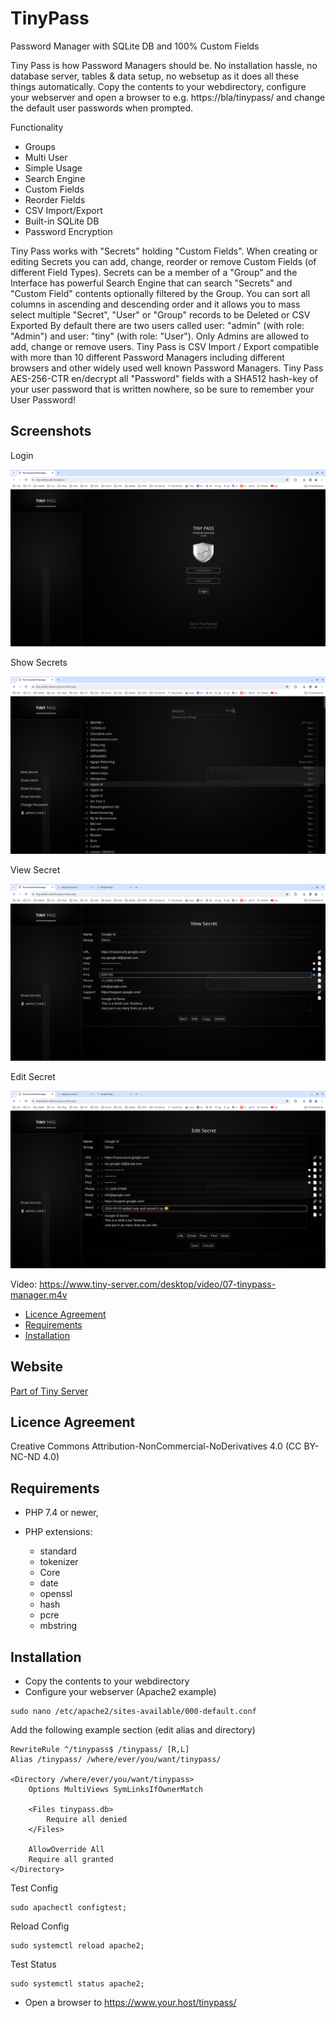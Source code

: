 # TinyPass

Password Manager with SQLite DB and 100% Custom Fields

Tiny Pass is how Password Managers should be. No installation hassle, no database server, tables & data setup, no websetup as it does all these things automatically.
Copy the contents to your webdirectory, configure your webserver and open a browser to e.g. https://bla/tinypass/ and change the default user passwords when prompted.

Functionality

- Groups
- Multi User
- Simple Usage
- Search Engine
- Custom Fields
- Reorder Fields
- CSV Import/Export
- Built-in SQLite DB
- Password Encryption

Tiny Pass works with "Secrets" holding "Custom Fields". When creating or editing Secrets you can add, change, reorder or remove Custom Fields (of different Field Types).
Secrets can be a member of a "Group" and the Interface has powerful Search Engine that can search "Secrets" and "Custom Field" contents optionally filtered by the Group.
You can sort all columns in ascending and descending order and it allows you to mass select multiple "Secret", "User" or "Group" records to be Deleted or CSV Exported
By default there are two users called user: "admin" (with role: "Admin") and user: "tiny" (with role: "User"). Only Admins are allowed to add, change or remove users.
Tiny Pass is CSV Import / Export compatible with more than 10 different Password Managers including different browsers and other widely used well known Password Managers.
Tiny Pass AES-256-CTR en/decrypt all "Password" fields with a SHA512 hash-key of your user password that is written nowhere, so be sure to remember your User Password!  

## Screenshots

Login

![Login](/img/01-tinypass.png?raw=true "Login")

Show Secrets

![Show Secrets](/img/02-tinypass.png?raw=true "Show Secrets")

View Secret

![View Secret](/img/03-tinypass.png?raw=true "View Secret")

Edit Secret

![Edit Secret](/img/04-tinypass.png?raw=true "Edit Secret")

Video: https://www.tiny-server.com/desktop/video/07-tinypass-manager.m4v

<!-- MDTOC maxdepth:2 firsth1:0 numbering:0 flatten:0 bullets:1 updateOnSave:1 -->

- [Licence Agreement](#licence-agreement)
- [Requirements](#requirements)
- [Installation](#installation)

<!-- /MDTOC -->

## Website

[Part of Tiny Server](https://tiny-server.com/)

## Licence Agreement

Creative Commons Attribution-NonCommercial-NoDerivatives 4.0 (CC BY-NC-ND 4.0)

## Requirements

* PHP 7.4 or newer,
* PHP extensions:
  
  * standard
  * tokenizer
  * Core
  * date
  * openssl
  * hash
  * pcre
  * mbstring

## Installation

- Copy the contents to your webdirectory
- Configure your webserver (Apache2 example)

```
sudo nano /etc/apache2/sites-available/000-default.conf
```

Add the following example section (edit alias and directory)

```
RewriteRule ^/tinypass$ /tinypass/ [R,L]
Alias /tinypass/ /where/ever/you/want/tinypass/

<Directory /where/ever/you/want/tinypass>
	Options MultiViews SymLinksIfOwnerMatch

	<Files tinypass.db>
		Require all denied
	</Files>
	
	AllowOverride All
	Require all granted
</Directory>
```

Test Config

```
sudo apachectl configtest;
```

Reload Config

```
sudo systemctl reload apache2;
```

Test Status

```
sudo systemctl status apache2;
```

- Open a browser to https://www.your.host/tinypass/
